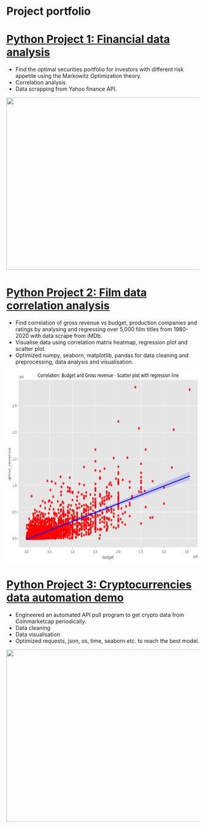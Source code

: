# Project portfolio

# [Python Project 1: Financial data analysis](https://github.com/GISOGISO/Financial-data-analysis)
* Find the optimal securities portfolio for investors with different risk appetite using the Markowitz Optimization theory.
* Correlation analysis.
* Data scrapping from Yahoo finance API.
<img src="https://github.com/GISOGISO/Financial_data_analysis/blob/main/images/Efficient%20Frontier%20with%20Max%20Sharpe%20Ratio%2C%20min%20volatility%20and%20equal%20weights.png" width="700" height="450">

# [Python Project 2: Film data correlation analysis](https://github.com/GISOGISO/Film-data-correlation-analysis)
* Find correlation of gross revenue vs budget, production companies and ratings by analysing and regressing over 5,000 film titles from 1980-2020 with data scrape from iMDb. 
* Visualise data using correlation matrix heatmap, regression plot and scatter plot.  
* Optimized numpy, seaborn, matplotlib, pandas for data cleaning and preprocessing, data analysis and visualisation.
<img src="https://github.com/GISOGISO/Film_data_correlation_analysis/blob/main/images/Correlation_Budget%20and%20Gross%20revenue%20-%20Scatter%20plot%20with%20regression%20line.png" width="700" height="500">



# [Python Project 3: Cryptocurrencies data automation demo](https://github.com/GISOGISO/Crypto_data_automation_demo)
* Engineered an automated API pull program to get crypto data from Coinmarketcap periodically.
* Data cleaning  
* Data visualisation  
* Optimized requests, json, os, time, seaborn etc. to reach the best model. 

<img src="https://github.com/GISOGISO/Crypto_data_automation_and_analysis/blob/main/images/top%2015%20crypto.png" width="600" height="450">
